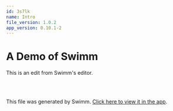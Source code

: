 ```yaml
---
id: 3s7lk
name: Intro
file_version: 1.0.2
app_version: 0.10.1-2
---
```


# A Demo of Swimm

This is an edit from Swimm's editor.

<br/>

<br/>

This file was generated by Swimm. [Click here to view it in the app](https://app.swimm.io/repos/Z2l0aHViJTNBJTNBc3dpbW1fdGVzdCUzQSUzQWpvZWJpbmdoYW0td2s=/docs/3s7lk).